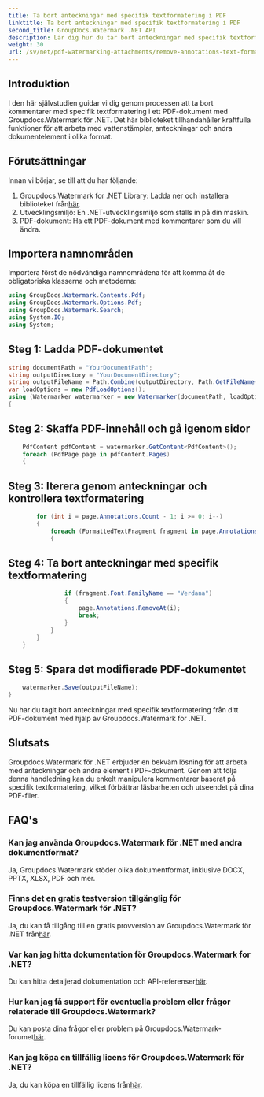 ```yaml
---
title: Ta bort anteckningar med specifik textformatering i PDF
linktitle: Ta bort anteckningar med specifik textformatering i PDF
second_title: GroupDocs.Watermark .NET API
description: Lär dig hur du tar bort anteckningar med specifik textformatering i PDF-dokument med hjälp av Groupdocs Watermark for .NET.
weight: 30
url: /sv/net/pdf-watermarking-attachments/remove-annotations-text-formatting-pdf/
---
```

## Introduktion
I den här självstudien guidar vi dig genom processen att ta bort kommentarer med specifik textformatering i ett PDF-dokument med Groupdocs.Watermark för .NET. Det här biblioteket tillhandahåller kraftfulla funktioner för att arbeta med vattenstämplar, anteckningar och andra dokumentelement i olika format.
## Förutsättningar
Innan vi börjar, se till att du har följande:
1.  Groupdocs.Watermark for .NET Library: Ladda ner och installera biblioteket från[här](https://releases.groupdocs.com/Watermark/net/).
2. Utvecklingsmiljö: En .NET-utvecklingsmiljö som ställs in på din maskin.
3. PDF-dokument: Ha ett PDF-dokument med kommentarer som du vill ändra.

## Importera namnområden
Importera först de nödvändiga namnområdena för att komma åt de obligatoriska klasserna och metoderna:
```csharp
using GroupDocs.Watermark.Contents.Pdf;
using GroupDocs.Watermark.Options.Pdf;
using GroupDocs.Watermark.Search;
using System.IO;
using System;
```
## Steg 1: Ladda PDF-dokumentet
```csharp
string documentPath = "YourDocumentPath";
string outputDirectory = "YourDocumentDirectory";
string outputFileName = Path.Combine(outputDirectory, Path.GetFileName(documentPath));
var loadOptions = new PdfLoadOptions();
using (Watermarker watermarker = new Watermarker(documentPath, loadOptions))
{
```
## Steg 2: Skaffa PDF-innehåll och gå igenom sidor
```csharp
    PdfContent pdfContent = watermarker.GetContent<PdfContent>();
    foreach (PdfPage page in pdfContent.Pages)
    {
```
## Steg 3: Iterera genom anteckningar och kontrollera textformatering
```csharp
        for (int i = page.Annotations.Count - 1; i >= 0; i--)
        {
            foreach (FormattedTextFragment fragment in page.Annotations[i].FormattedTextFragments)
            {
```
## Steg 4: Ta bort anteckningar med specifik textformatering
```csharp
                if (fragment.Font.FamilyName == "Verdana")
                {
                    page.Annotations.RemoveAt(i);
                    break;
                }
            }
        }
    }
```
## Steg 5: Spara det modifierade PDF-dokumentet
```csharp
    watermarker.Save(outputFileName);
}
```
Nu har du tagit bort anteckningar med specifik textformatering från ditt PDF-dokument med hjälp av Groupdocs.Watermark for .NET.

## Slutsats
Groupdocs.Watermark för .NET erbjuder en bekväm lösning för att arbeta med anteckningar och andra element i PDF-dokument. Genom att följa denna handledning kan du enkelt manipulera kommentarer baserat på specifik textformatering, vilket förbättrar läsbarheten och utseendet på dina PDF-filer.
## FAQ's
### Kan jag använda Groupdocs.Watermark för .NET med andra dokumentformat?
Ja, Groupdocs.Watermark stöder olika dokumentformat, inklusive DOCX, PPTX, XLSX, PDF och mer.
### Finns det en gratis testversion tillgänglig för Groupdocs.Watermark för .NET?
 Ja, du kan få tillgång till en gratis provversion av Groupdocs.Watermark för .NET från[här](https://releases.groupdocs.com/).
### Var kan jag hitta dokumentation för Groupdocs.Watermark for .NET?
 Du kan hitta detaljerad dokumentation och API-referenser[här](https://tutorials.groupdocs.com/Watermark/net/).
### Hur kan jag få support för eventuella problem eller frågor relaterade till Groupdocs.Watermark?
 Du kan posta dina frågor eller problem på Groupdocs.Watermark-forumet[här](https://forum.groupdocs.com/c/watermark/19).
### Kan jag köpa en tillfällig licens för Groupdocs.Watermark för .NET?
 Ja, du kan köpa en tillfällig licens från[här](https://purchase.groupdocs.com/temporary-license/).